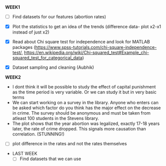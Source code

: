 **WEEK1**
- [ ] Find datasets for our features (abortion rates)
- [x] Plot the statistics to get an idea of the trends (difference data- plot x2-x1 instead of just x2)
- [x] Read about Chi square test for independence and look for MATLAB packages (https://www.spss-tutorials.com/chi-square-independence-test/, https://en.wikipedia.org/wiki/Chi-squared_test#Example_chi-squared_test_for_categorical_data)
- [x] Dataset sampling and cleaning (Aubhik)


**WEEK2**
- I dont think it will be possible to study the effect of capital punishment as the time period is very variable. Or we can study it but in very basic terms
- We can start working on a survey in the library. Anyone who enters can be asked which factor do you think has the major effect on the decrease in crime. The survey should be anonymous and must be taken from atleast 100 students in the Stevens library.
- The plot shows that the year abortion was legalized, exactly 17-18 years later, the rate of crime dropped. This signals more causation than correlation. (STUNNING!)
- [ ] plot difference in the rates and not the rates themselves
- LAST WEEK
  - [ ] Find datasets that we can use

